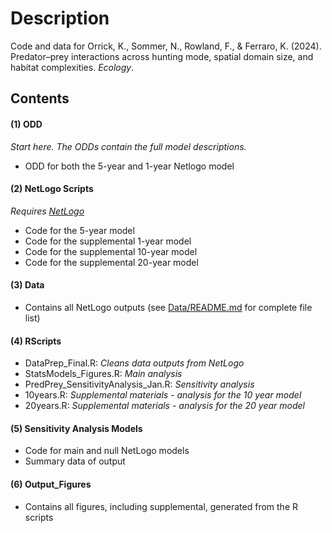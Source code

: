 # Description

Code and data for Orrick, K., Sommer, N., Rowland, F., & Ferraro, K. (2024). Predator–prey interactions across hunting mode, spatial domain size, and habitat complexities. _Ecology_.


## Contents

#### (1) ODD

_Start here. The ODDs contain the full model descriptions._

- ODD for both the 5-year and 1-year Netlogo model

#### (2) NetLogo Scripts

_Requires [NetLogo](http://ccl.northwestern.edu/netlogo/index.shtml)_

- Code for the 5-year model
- Code for the supplemental 1-year model
- Code for the supplemental 10-year model
- Code for the supplemental 20-year model

#### (3) Data

- Contains all NetLogo outputs (see [Data/README.md](/Data/README.md) for complete file list)

#### (4) RScripts

- DataPrep_Final.R: _Cleans data outputs from NetLogo_
- StatsModels_Figures.R: _Main analysis_
- PredPrey_SensitivityAnalysis_Jan.R: _Sensitivity analysis_
- 10years.R: _Supplemental materials - analysis for the 10 year model_
- 20years.R: _Supplemental materials - analysis for the 20 year model_

#### (5) Sensitivity Analysis Models

- Code for main and null NetLogo models
- Summary data of output

#### (6) Output_Figures

- Contains all figures, including supplemental, generated from the R scripts
